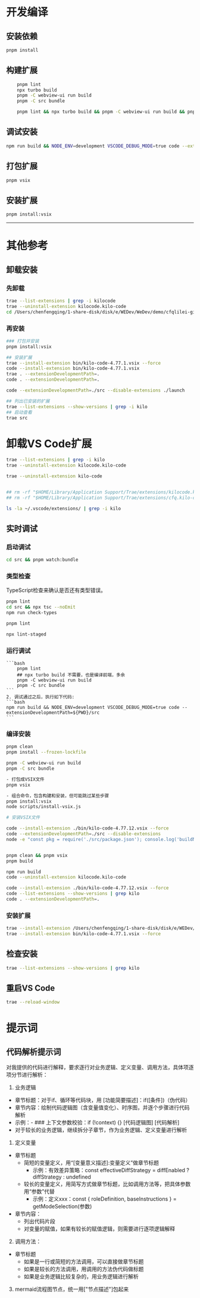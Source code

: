 # 开发编译

## 安装依赖

```bash
pnpm install
```

## 构建扩展

```bash
    pnpm lint
    npx turbo build
    pnpm -C webview-ui run build
    pnpm -C src bundle

    pnpm lint && npx turbo build && pnpm -C webview-ui run build && pnpm -C src bundle
```

## 调试安装

```bash
npm run build && NODE_ENV=development VSCODE_DEBUG_MODE=true code --extensionDevelopmentPath=${PWD}/src
```

## 打包扩展

```bash
pnpm vsix
```

## 安装扩展

```bash
pnpm install:vsix

```

---

# 其他参考

## 卸载安装

### 先卸载

```bash
trae --list-extensions | grep -i kilocode
trae --uninstall-extension kilocode.kilo-code
cd /Users/chenfengqing/1-share-disk/disk/e/WEDev/WeDev/demo/cfqlilei-git/kilocode
```

### 再安装

```bash
### 打包并安装
pnpm install:vsix

## 安装扩展
trae --install-extension bin/kilo-code-4.77.1.vsix --force
code --install-extension bin/kilo-code-4.77.1.vsix
trae . --extensionDevelopmentPath=.
code . --extensionDevelopmentPath=.

code --extensionDevelopmentPath=./src --disable-extensions ./launch

## 列出已安装的扩展
trae --list-extensions --show-versions | grep -i kilo
## 启动查看
trae src
```

# 卸载VS Code扩展

```bash
trae --list-extensions | grep -i kilo
trae --uninstall-extension kilocode.kilo-code

trae --uninstall-extension kilo-code


## rm -rf "$HOME/Library/Application Support/Trae/extensions/kilocode.kilo-code-*"
## rm -rf "$HOME/Library/Application Support/Trae/extensions/cfq.kilo-code-cfq-*"

ls -la ~/.vscode/extensions/ | grep -i kilo
```

## 实时调试

### 启动调试

```bash
cd src && pnpm watch:bundle
```

### 类型检查

TypeScript检查来确认是否还有类型错误。

```bash
pnpm lint
cd src && npx tsc --noEmit
npm run check-types

pnpm lint

npx lint-staged
```

### 运行调试

    ```bash
        pnpm lint
        ## npx turbo build 不需要，也是编译前端，多余
        pnpm -C webview-ui run build
        pnpm -C src bundle
    ```
    2. 调试通过之后，执行如下代码:
    ```bash
    npm run build && NODE_ENV=development VSCODE_DEBUG_MODE=true code --extensionDevelopmentPath=${PWD}/src
    ```

### 编译安装

```bash
pnpm clean
pnpm install --frozen-lockfile

pnpm -C webview-ui run build
pnpm -C src bundle

- 打包成VSIX文件
pnpm vsix

- 组合命令，包含构建和安装，但可能跳过某些步骤
pnpm install:vsix
node scripts/install-vsix.js

# 安装VSIX文件

code --install-extension ./bin/kilo-code-4.77.12.vsix --force
code --extensionDevelopmentPath=./src --disable-extensions
node -e "const pkg = require('./src/package.json'); console.log('buildNumber:', pkg.buildNumber); console.log('version:', pkg.version);"


pnpm clean && pnpm vsix
pnpm build

npm run build
code --uninstall-extension kilocode.kilo-code

code --install-extension ./bin/kilo-code-4.77.12.vsix --force
code --list-extensions --show-versions | grep kilo
code . --extensionDevelopmentPath=.
```

### 安装扩展

```bash
trae --install-extension /Users/chenfengqing/1-share-disk/disk/e/WEDev/WeDev/demo/cfqlilei-git/kilocode/bin/kilo-code-4.77.1.vsix --force
trae --install-extension bin/kilo-code-4.77.1.vsix --force
```

## 检查安装

```bash
trae --list-extensions --show-versions | grep kilo
```

## 重启VS Code

```bash
trae --reload-window
```

##

# 提示词

## 代码解析提示词

对我提供的代码进行解释，要求逐行对业务逻辑、定义变量、调用方法，具体项逐项分节进行解析：

1. 业务逻辑

- 章节标题：对于if、循环等代码块，用 [功能简要描述]：if([条件])（伪代码）
- 章节内容：绘制代码逻辑图（含变量值变化）、时序图，并逐个步骤进行代码解析
- 示例：- ### 上下文参数校验：if (!context) {}
  [代码逻辑图]
  [代码解析]
- 对于较长的业务逻辑，继续拆分子章节，作为业务逻辑、定义变量进行解析

1. 定义变量

- 章节标题
    - 简短的变量定义，用“[变量意义描述]:变量定义”做章节标题
        - 示例：有效差异策略：const effectiveDiffStrategy = diffEnabled ? diffStrategy : undefined
    - 较长的变量定义，用简写方式做章节标题，比如调用方法等，把具体参数用“参数”代替
        - 示例：定义xxx：const { roleDefinition, baseInstructions } = getModeSelection(参数)
- 章节内容：
    - 列出代码片段
    - 对变量的赋值，如果有较长的赋值逻辑，则需要进行逐项逻辑解释

2. 调用方法：

- 章节标题
    - 如果是一行或简短的方法调用，可以直接做章节标题
    - 如果是较长的方法调用，用调用的方法伪代码做标题
    - 如果是业务逻辑比较复杂的，用业务逻辑进行解析

3. mermaid流程图节点，统一用["节点描述"]包起来
